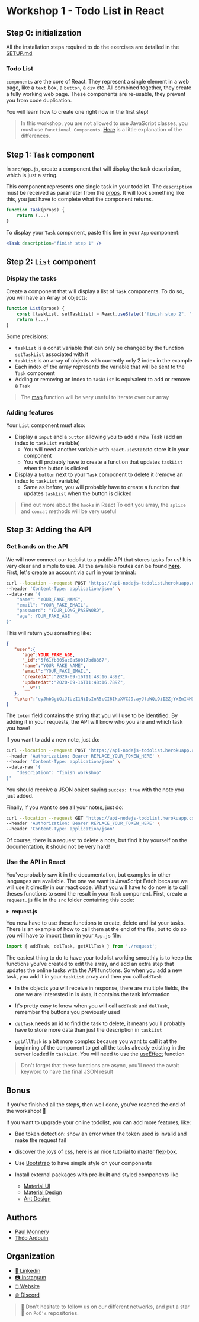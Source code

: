 # Workshop 1 - Todo List in React

## Step 0: initialization

All the installation steps required to do the exercises are detailed in the [SETUP.md](./SETUP.md)

### Todo List

`components` are the core of React. They represent a single element in a web page, like a `text` box, a `button`, a `div` etc. All combined together, they create a fully working web page. These components are re-usable, they prevent you from code duplication.

You will learn how to create one right now in the first step!

> In this workshop, you are not allowed to use JavaScript classes, you must use `Functional Components`. [Here](https://medium.com/@Zwenza/functional-vs-class-components-in-react-231e3fbd7108) is a little explanation of the differences.

## Step 1: `Task` component

In `src/App.js`, create a component that will display the task description, which is just a string.

This component represents one single task in your todolist. The `description` must be received as parameter from the [props](https://fr.reactjs.org/docs/components-and-props.html). It will look something like this, you just have to complete what the component returns.

```jsx
function Task(props) {
    return (...)
}
```

To display your `Task` component, paste this line in your `App` component:

```jsx
<Task description="finish step 1" />
```

## Step 2: `List` component

### Display the tasks

Create a component that will display a list of `Task` components. To do so, you will have an Array of objects:

```js
function List(props) {
    const [taskList, setTaskList] = React.useState(["finish step 2", "finish step 3"]);
    return (...)
}
```
Some precisions:

- `taskList` is a const variable that can only be changed by the function `setTaskList` associated with it
- `taskList` is an array of objects with currently only 2 index in the example
- Each index of the array represents the variable that will be sent to the `Task` component
- Adding or removing an index to `taskList` is equivalent to add or remove a `Task`

> The [map](https://reactjs.org/docs/lists-and-keys.html) function will be very useful to iterate over our array

### Adding features

Your `List` component must also:

- Display a `input` and a `button` allowing you to add a new Task (add an index to `taskList` variable)
  - You will need another variable with `React.useState`to store it in your component
  - You will probably have to create a function that updates `taskList` when the button is clicked
- Display a `button` next to your `Task` component to delete it (remove an index to `taskList` variable)
  - Same as before, you will probably have to create a function that updates `taskList` when the button is clicked

> Find out more about the `hooks` in React
> To edit you array, the `splice` and `concat` methods will be very useful



## Step 3: Adding the API

### Get hands on the API

We will now connect our todolist to a public API that stores tasks for us! It is very clear and simple to use. All the available routes can be found **[here](https://documenter.getpostman.com/view/8858534/SW7dX7JG?version=latest#627465c4-0b9f-4306-8897-038268188093)**. First, let's create an account via curl in your terminal:

```sh
curl --location --request POST 'https://api-nodejs-todolist.herokuapp.com/user/register' \
--header 'Content-Type: application/json' \
--data-raw '{
	"name": "YOUR_FAKE_NAME",
	"email": "YOUR_FAKE_EMAIL",
	"password": "YOUR_LONG_PASSWORD",
	"age": YOUR_FAKE_AGE
}'
```

This will return you something like:

```json
{
   "user":{
      "age":YOUR_FAKE_AGE,
      "_id":"5f61fb805ac0a50017bd8867",
      "name":"YOUR_FAKE_NAME",
      "email":"YOUR_FAKE_EMAIL",
      "createdAt":"2020-09-16T11:48:16.439Z",
      "updatedAt":"2020-09-16T11:48:16.789Z",
      "__v":1
   },
   "token":"eyJhbGgiOiJIUzI1NiIsInR5cCI6IkpXVCJ9.ayJfaWQiOiI2ZjYxZmI4MDVpYzBhNTAwMTdiZPg4NjciLCJpYXQiOjE2MDAyNTY4OTZ9.2skAVYPi4vS2bDd0dQN9Melu9aqNY-13APzyqyQ9Q-4"
}
```

The `token` field contains the string that you will use to be identified. By adding it in your requests, the API will know who you are and which task you have!

If you want to add a new note, just do:

```sh
curl --location --request POST 'https://api-nodejs-todolist.herokuapp.com/task' \
--header 'Authorization: Bearer REPLACE_YOUR_TOKEN_HERE' \
--header 'Content-Type: application/json' \
--data-raw '{
	"description": "finish workshop"
}'
```

You should receive a JSON object saying `succes: true` with the note you just added.

Finally, if you want to see all your notes, just do:

```sh
curl --location --request GET 'https://api-nodejs-todolist.herokuapp.com/task' \
--header 'Authorization: Bearer REPLACE_YOUR_TOKEN_HERE' \
--header 'Content-Type: application/json'
```

Of course, there is a request to delete a note, but find it by yourself on the documentation, it should not be very hard!

### Use the API in React

You've probably saw it in the documentation, but examples in other languages are available. The one we want is JavaScript Fetch because we will use it directly in our react code. What you will have to do now is to call theses functions to send the result in your `Task` component. First, create a `request.js` file in the `src` folder containing this code:

<Details><Summary><strong>request.js</strong></Summary>

```js
/* eslint-disable */
const fetch = require('node-fetch');

const TOKEN = 'REPLACE_YOUR_TOKEN_HERE';

// based on this public API
// https://documenter.getpostman.com/view/8858534/SW7dX7JG?version=latest#intro

export async function addTask(token, description) {
  const raw = JSON.stringify({ description });
  const requestOptions = {
    method: 'POST',
    headers: {
      'Content-Type': 'application/json',
      Authorization: `Bearer ${token}`,
    },
    body: raw,
    redirect: 'follow',
  };

  const tasks = await fetch('https://api-nodejs-todolist.herokuapp.com/task', requestOptions);
  const list = await tasks.json();
  return list;
}

export async function delTask(token, id) {
  const requestOptions = {
    method: 'DELETE',
    headers: {
      'Content-Type': 'application/json',
      Authorization: `Bearer ${token}`,
    },
    redirect: 'follow',
  };

  const tasks = await fetch(`https://api-nodejs-todolist.herokuapp.com/task/${id}`, requestOptions);
  const list = await tasks.json();
  return list;
}

export async function getAllTask(token) {
  const requestOptions = {
    method: 'GET',
    headers: {
      'Content-Type': 'application/json',
      Authorization: `Bearer ${token}`,
    },
    redirect: 'follow',
  };

  const tasks = await fetch('https://api-nodejs-todolist.herokuapp.com/task', requestOptions);
  const list = await tasks.json();
  return list;
}

// Example of how to use the functions
async function main() {
  const newTask = await addTask(TOKEN, 'new Task');
  console.log(newTask);
  const tasks = await getAllTask(TOKEN);
  console.log(tasks);
  const deletedTask = await delTask(TOKEN, newTask.data._id);
  console.log(deletedTask);
}
```

</Details>

You now have to use these functions to create, delete and list your tasks. There is an example of how to call them at the end of the file, but to do so you will have to import them in your `App.js` file:

```js
import { addTask, delTask, getAllTask } from './request';
```

The easiest thing to do to have your todolist working smoothly is to keep the functions you've created to edit the array, and add an extra step that updates the online tasks with the API functions. So when you add a new task, you add it in your `taskList` array and then you call `addTask`

- In the objects you will receive in response, there are multiple fields, the one we are interested in is `data`, it contains the task information

- It's pretty easy to know when you will call `addTask` and  `delTask`, remember the buttons you previously used
- `delTask` needs an id to find the task to delete, it means you'll probably have to store more data than just the description in `taskList`
- `getAllTask` is a bit more complex because you want to call it at the beginning of the component to get all the tasks already existing in the server loaded in `taskList`. You will need to use the [useEffect](https://reactjs.org/docs/hooks-effect.html) function

> Don't forget that these functions are async, you'll need the await keyword to have the final JSON result


## Bonus

If you've finished all the steps, then well done, you've reached the end of the workshop! :clap:

If you want to upgrade your online todolist, you can add more features, like:

- Bad token detection: show an error when the token used is invalid and make the request fail

- discover the joys of [css](https://malcoded.com/posts/react-component-style/), here is an nice tutorial to master [flex-box](https://flexboxfroggy.com/#fr).
- Use [Bootstrap](https://getbootstrap.com/) to have simple style on your components
- Install external packages with pre-built and styled components like
  - [Material UI](https://material-ui.com/)
  - [Material Design](https://material.io/design/)
  - [Ant Design](https://ant.design/)


## Authors
- [Paul Monnery](https://github.com/PaulMonnery/)
- [Théo Ardouin](https://github.com/Qwexta)

## Organization

- [📒 Linkedin](https://www.linkedin.com/company/pocinnovation/mycompany/)
- [📷 Instagram](https://www.instagram.com/pocinnovation/)
- [🖱️ Website](https://www.poc-innovation.fr/)
- [🌐 Discord](https://discord.gg/Yqq2ADGDS7)

> :rocket: Don't hesitate to follow us on our different networks, and put a star 🌟 on `PoC's` repositories.

